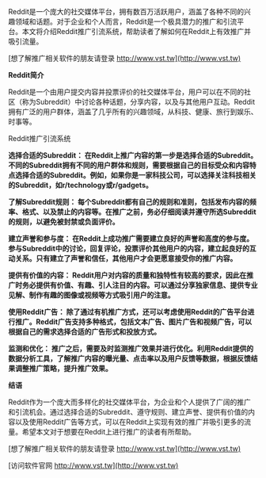 Reddit是一个庞大的社交媒体平台，拥有数百万活跃用户，涵盖了各种不同的兴趣领域和话题。对于企业和个人而言，Reddit是一个极具潜力的推广和引流平台。本文将介绍Reddit推广引流系统，帮助读者了解如何在Reddit上有效推广并吸引流量。

[想了解推广相关软件的朋友请登录 http://www.vst.tw](http://www.vst.tw)

**Reddit简介**

Reddit是一个由用户提交内容并投票评价的社交媒体平台，用户可以在不同的社区（称为Subreddit）中讨论各种话题，分享内容，以及与其他用户互动。Reddit拥有广泛的用户群体，涵盖了几乎所有的兴趣领域，从科技、健康、旅行到娱乐、时事等。

Reddit推广引流系统

**选择合适的Subreddit： 在Reddit上推广内容的第一步是选择合适的Subreddit。不同的Subreddit拥有不同的用户群体和规则，需要根据自己的目标受众和内容特点选择合适的Subreddit。例如，如果你是一家科技公司，可以选择关注科技相关的Subreddit，如r/technology或r/gadgets。**

**了解Subreddit规则： 每个Subreddit都有自己的规则和准则，包括发布内容的频率、格式、以及禁止的内容等。在推广之前，务必仔细阅读并遵守所选Subreddit的规则，以避免被封禁或负面评价。**

**建立声誉和参与度： 在Reddit上成功推广需要建立良好的声誉和高度的参与度。参与Subreddit中的讨论，回复评论，投票评价其他用户的内容，建立起良好的互动关系。只有建立了声誉和信任，其他用户才会更愿意接受你的推广内容。**

**提供有价值的内容： Reddit用户对内容的质量和独特性有较高的要求，因此在推广时务必提供有价值、有趣、引人注目的内容。可以通过分享独家信息、提供专业见解、制作有趣的图像或视频等方式吸引用户的注意。**

**使用Reddit广告： 除了通过有机推广方式，还可以考虑使用Reddit的广告平台进行推广。Reddit广告支持多种格式，包括文本广告、图片广告和视频广告，可以根据自己的需求选择合适的广告形式和投放方式。**

**监测和优化： 推广之后，需要及时监测推广效果并进行优化。利用Reddit提供的数据分析工具，了解推广内容的曝光量、点击率以及用户反馈等数据，根据反馈结果调整推广策略，提升推广效果。**

**结语**

Reddit作为一个庞大而多样化的社交媒体平台，为企业和个人提供了广阔的推广和引流机会。通过选择合适的Subreddit、遵守规则、建立声誉、提供有价值的内容以及使用Reddit广告等方式，可以在Reddit上实现有效的推广并吸引更多的流量。希望本文对于想要在Reddit上进行推广的读者有所帮助。

[想了解推广相关软件的朋友请登录 http://www.vst.tw](http://www.vst.tw)


[访问软件官网 http://www.vst.tw](http://www.vst.tw)
